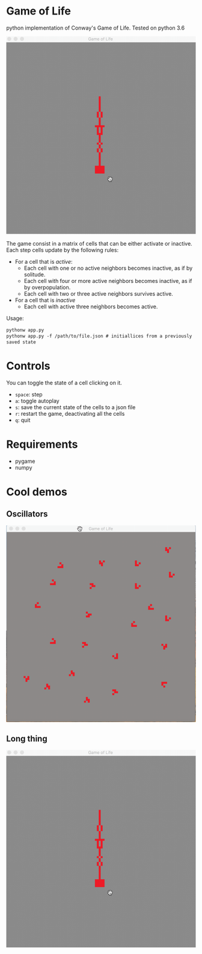 # Game of Life
python implementation of Conway's Game of Life. Tested on python 3.6

![alt text](https://github.com/Brinon/game_of_life/blob/master/demos/long_thing_demo.gif)

The game consist in a matrix of cells that can be either activate or inactive. Each step cells update by the following rules:

* For a cell that is *active*:
  - Each cell with one or no active neighbors becomes inactive, as if by solitude.
  - Each cell with four or more active neighbors becomes inactive, as if by overpopulation.
  - Each cell with two or three active neighbors survives active.
* For a cell that is *inactive*
  - Each cell with active three neighbors becomes active.

Usage:
```
pythonw app.py
pythonw app.py -f /path/to/file.json # initiallices from a previously saved state 
```

# Controls
You can toggle the state of a cell clicking on it.

* `space`: step
* `a`: toggle autoplay
* `s`: save the current state of the cells to a json file
* `r`: restart the game, deactivating all the cells
* `q`: quit

# Requirements
* pygame
* numpy

# Cool demos

## Oscillators
![alt text](https://github.com/Brinon/game_of_life/blob/master/demos/oscillators_demo.gif)

## Long thing
![alt text](https://github.com/Brinon/game_of_life/blob/master/demos/long_thing_demo.gif)